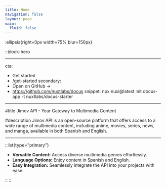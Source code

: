 ```yaml
---
title: Home
navigation: false
layout: page
main:
  fluid: false
---
```


:ellipsis{right=0px width=75% blur=150px}

::block-hero

---

cta:

- Get started
- /get-started
  secondary:
- Open on GitHub →
- https://github.com/nuxtlabs/docus
  snippet: npx nuxi@latest init docus-app -t nuxtlabs/docus-starter

---

#title
Jimov API - Your Gateway to Multimedia Content

#description
Jimov API is an open-source platform that offers access to a wide range of multimedia content, including anime, movies, series, news, and manga, available in both Spanish and English.

---

::list{type="primary"}

- **Versatile Content:** Access diverse multimedia genres effortlessly.
- **Language Options:** Enjoy content in Spanish and English.
- **Easy Integration:** Seamlessly integrate the API into your projects with ease.

::
::
